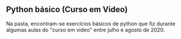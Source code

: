 ## Python básico (Curso em Video)
Na pasta, encontram-se exercícios básicos de python que fiz durante algumas aulas do "curso em video" entre julho e agosto de 2020.<br>
